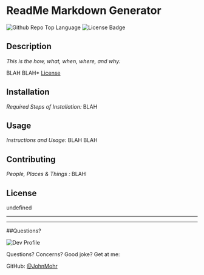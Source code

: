 
# ReadMe Markdown Generator

![Github Repo Top Language](https://img.shields.io/github/languages/top/JohnMohr/RMGen?style=flat&logo=appveyor) ![License Badge]('https://img.shields.io/badge/License-undefined-brightgreen.svg')

## Description

*This is the how, what, when, where, and why.*

BLAH BLAH* [License](#license)
## Installation

*Required Steps of Installation:*
BLAH

## Usage
    
*Instructions and Usage:*
BLAH BLAH

## Contributing
    
*People, Places & Things :*
    BLAH


## License

undefined

***
***

##Questions?

![Dev Profile](https://avatars2.githubusercontent.com/u/74803311?v=4)

Questions? Concerns? Good joke? Get at me:

GitHub: [@JohnMohr](https://api.github.com/users/JohnMohr)

